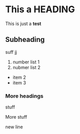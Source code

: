 # This a HEADING
This is just a **test**

## Subheading
suff
jj

1. number list 1
2. nubmer list 2

- item 2
- item 3

### More headings
stuff

More stuff

new line